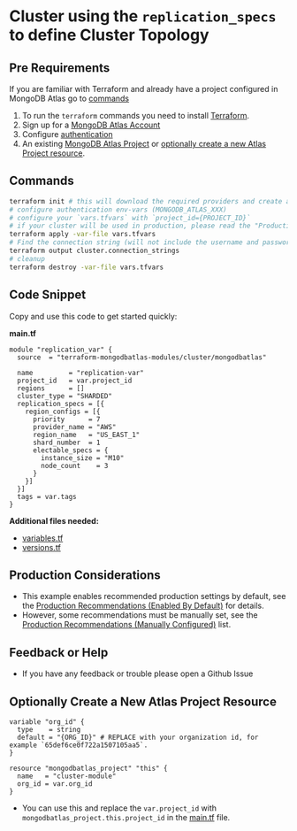 <!-- This file is used to generate the examples/README.md files -->
# Cluster using the `replication_specs` to define Cluster Topology

## Pre Requirements
If you are familiar with Terraform and already have a project configured in MongoDB Atlas go to [commands](#commands)

1. To run the `terraform` commands you need to install [Terraform](https://developer.hashicorp.com/terraform/install).
2. Sign up for a [MongoDB Atlas Account](https://www.mongodb.com/products/integrations/hashicorp-terraform)
3. Configure [authentication](https://registry.terraform.io/providers/mongodb/mongodbatlas/latest/docs#authentication)
4. An existing [MongoDB Atlas Project](https://registry.terraform.io/providers/mongodb/mongodbatlas/latest/docs/resources/project) or [optionally create a new Atlas Project resource](#optionally-create-a-new-atlas-project-resource).

## Commands
```sh
terraform init # this will download the required providers and create a `terraform.lock.hcl` file.
# configure authentication env-vars (MONGODB_ATLAS_XXX)
# configure your `vars.tfvars` with `project_id={PROJECT_ID}`
# if your cluster will be used in production, please read the "Production Considerations" below
terraform apply -var-file vars.tfvars
# Find the connection string (will not include the username and password, see the [database_user](https://registry.terraform.io/providers/mongodb/mongodbatlas/latest/docs/resources/database_user) documentation to configure your app's access)
terraform output cluster.connection_strings
# cleanup
terraform destroy -var-file vars.tfvars
```

## Code Snippet

Copy and use this code to get started quickly:

**main.tf**
```hcl
module "replication_var" {
  source  = "terraform-mongodbatlas-modules/cluster/mongodbatlas"

  name         = "replication-var"
  project_id   = var.project_id
  regions      = []
  cluster_type = "SHARDED"
  replication_specs = [{
    region_configs = [{
      priority      = 7
      provider_name = "AWS"
      region_name   = "US_EAST_1"
      shard_number  = 1
      electable_specs = {
        instance_size = "M10"
        node_count    = 3
      }
    }]
  }]
  tags = var.tags
}
```

**Additional files needed:**
- [variables.tf](./variables.tf)
- [versions.tf](./versions.tf)


## Production Considerations
- This example enables recommended production settings by default, see the [Production Recommendations (Enabled By Default)](../../README.md#production-recommendations-enabled-by-default) for details.
- However, some recommendations must be manually set, see the [Production Recommendations (Manually Configured)](../../README.md#production-recommendations-manually-configured) list.

## Feedback or Help
- If you have any feedback or trouble please open a Github Issue

## Optionally Create a New Atlas Project Resource
```hcl
variable "org_id" {
  type    = string
  default = "{ORG_ID}" # REPLACE with your organization id, for example `65def6ce0f722a1507105aa5`.
}

resource "mongodbatlas_project" "this" {
  name   = "cluster-module"
  org_id = var.org_id
}
```

- You can use this and replace the `var.project_id` with `mongodbatlas_project.this.project_id` in the [main.tf](./main.tf) file.
